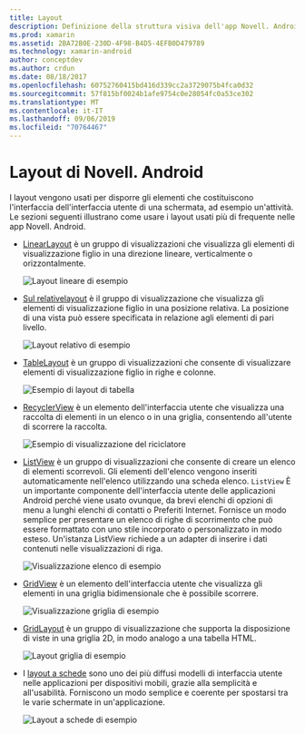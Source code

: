 ```yaml
---
title: Layout
description: Definizione della struttura visiva dell'app Novell. Android
ms.prod: xamarin
ms.assetid: 2BA72B0E-230D-4F98-B4D5-4EFB0D479789
ms.technology: xamarin-android
author: conceptdev
ms.author: crdun
ms.date: 08/18/2017
ms.openlocfilehash: 60752760415bd416d339cc2a3729075b4fca0d32
ms.sourcegitcommit: 57f815bf0024b1afe9754c0e28054fc0a53ce302
ms.translationtype: MT
ms.contentlocale: it-IT
ms.lasthandoff: 09/06/2019
ms.locfileid: "70764467"
---
```

# <a name="xamarinandroid-layouts"></a>Layout di Novell. Android

I layout vengono usati per disporre gli elementi che costituiscono l'interfaccia dell'interfaccia utente di una schermata, ad esempio un'attività. Le sezioni seguenti illustrano come usare i layout usati più di frequente nelle app Novell. Android.

- [LinearLayout](~/android/user-interface/layouts/linear-layout.md) è un gruppo di visualizzazioni che visualizza gli elementi di visualizzazione figlio in una direzione lineare, verticalmente o orizzontalmente.

    ![Layout lineare di esempio](images/linear-layout.png)

- [Sul relativelayout](~/android/user-interface/layouts/relative-layout.md) è il gruppo di visualizzazione che visualizza gli elementi di visualizzazione figlio in una posizione relativa. La posizione di una vista può essere specificata in relazione agli elementi di pari livello.

    ![Layout relativo di esempio](images/relative-layout.png)

- [TableLayout](~/android/user-interface/layouts/table-layout.md) è un gruppo di visualizzazioni che consente di visualizzare elementi di visualizzazione figlio in righe e colonne.

    ![Esempio di layout di tabella](images/table-layout.png)

- [RecyclerView](~/android/user-interface/layouts/recycler-view/index.md) è un elemento dell'interfaccia utente che visualizza una raccolta di elementi in un elenco o in una griglia, consentendo all'utente di scorrere la raccolta.

    ![Esempio di visualizzazione del riciclatore](images/recycler-view.png)

- [ListView](~/android/user-interface/layouts/list-view/index.md) è un gruppo di visualizzazioni che consente di creare un elenco di elementi scorrevoli. Gli elementi dell'elenco vengono inseriti automaticamente nell'elenco utilizzando una scheda elenco. `ListView` È un importante componente dell'interfaccia utente delle applicazioni Android perché viene usato ovunque, da brevi elenchi di opzioni di menu a lunghi elenchi di contatti o Preferiti Internet. Fornisce un modo semplice per presentare un elenco di righe di scorrimento che può essere formattato con uno stile incorporato o personalizzato in modo esteso. Un'istanza ListView richiede a un adapter di inserire i dati contenuti nelle visualizzazioni di riga.

    ![Visualizzazione elenco di esempio](images/list-view.png)

- [GridView](~/android/user-interface/layouts/grid-view.md) è un elemento dell'interfaccia utente che visualizza gli elementi in una griglia bidimensionale che è possibile scorrere.

    ![Visualizzazione griglia di esempio](images/grid-view.png)

- [GridLayout](~/android/user-interface/layouts/grid-layout.md) è un gruppo di visualizzazione che supporta la disposizione di viste in una griglia 2D, in modo analogo a una tabella HTML.

    ![Layout griglia di esempio](images/grid-layout.png)

- I [layout a schede](~/android/user-interface/layouts/tab-layout/index.md) sono uno dei più diffusi modelli di interfaccia utente nelle applicazioni per dispositivi mobili, grazie alla semplicità e all'usabilità. Forniscono un modo semplice e coerente per spostarsi tra le varie schermate in un'applicazione.

    ![Layout a schede di esempio](images/tabbed-layout.png)
